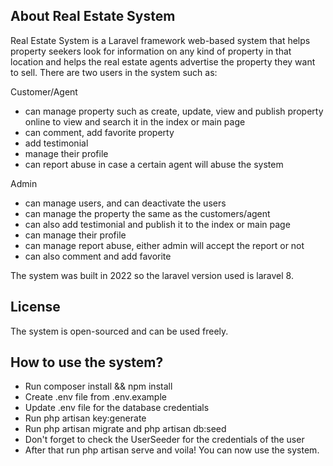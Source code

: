 
## About Real Estate System

Real Estate System is a Laravel framework web-based system that helps property seekers look for information on any kind of property in that location and helps
the real estate agents advertise the property they want to sell. There are two users in the system such as:

Customer/Agent

- can manage property such as create, update, view and publish property online to view and search it in the index or main page
- can comment, add favorite property
- add testimonial 
- manage their profile
- can report abuse in case a certain agent will abuse the system

Admin
- can manage users, and can deactivate the users
- can manage the property the same as the customers/agent
- can also add testimonial and publish it to the index or main page
- can manage their profile
- can manage report abuse, either admin will accept the report or not
- can also comment and add favorite

The system was built in 2022 so the laravel version used is laravel 8.

## License

The system is open-sourced and can be used freely.

## How to use the system?

- Run composer install && npm install
- Create .env file from .env.example
- Update .env file  for the database credentials
- Run php artisan key:generate 
- Run php artisan migrate and php artisan db:seed
- Don't forget to check the UserSeeder for the credentials of the user
- After that run php artisan serve and voila! You can now use the system.
